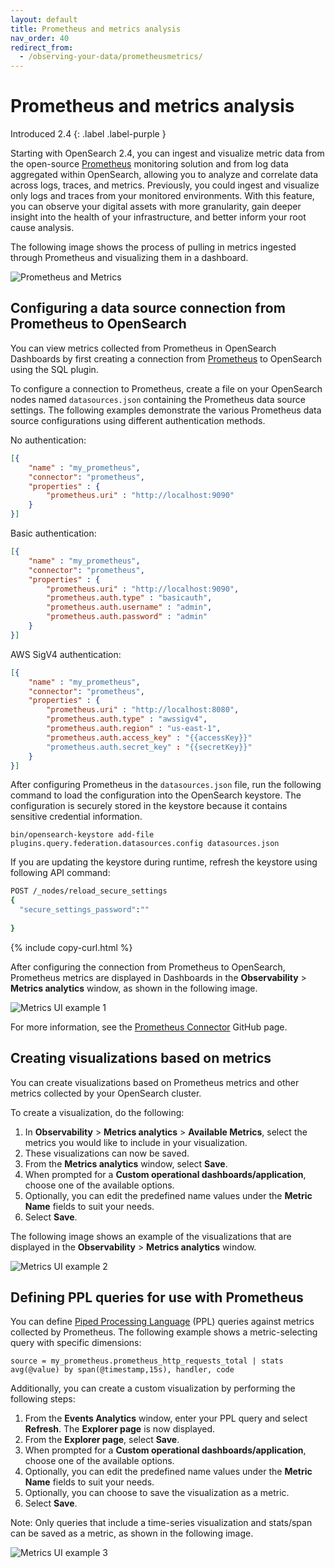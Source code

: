 ```yaml
---
layout: default
title: Prometheus and metrics analysis
nav_order: 40
redirect_from:
  - /observing-your-data/prometheusmetrics/
---
```


# Prometheus and metrics analysis
Introduced 2.4
{: .label .label-purple }

Starting with OpenSearch 2.4, you can ingest and visualize metric data from the open-source [Prometheus](https://prometheus.io/) monitoring solution and from log data aggregated within OpenSearch, allowing you to analyze and correlate data across logs, traces, and metrics. Previously, you could ingest and visualize only logs and traces from your monitored environments. With this feature, you can observe your digital assets with more granularity, gain deeper insight into the health of your infrastructure, and better inform your root cause analysis.

The following image shows the process of pulling in metrics ingested through Prometheus and visualizing them in a dashboard.

![Prometheus and Metrics]({{site.url}}{{site.baseurl}}/images/metrics/metricsgif.gif)

## Configuring a data source connection from Prometheus to OpenSearch

You can view metrics collected from Prometheus in OpenSearch Dashboards by first creating a connection from [Prometheus](https://prometheus.io/) to OpenSearch using the SQL plugin. 

To configure a connection to Prometheus, create a file on your OpenSearch nodes named `datasources.json` containing the Prometheus data source settings. The following examples demonstrate the various Prometheus data source configurations using different authentication methods.

No authentication:

```json
[{
    "name" : "my_prometheus",
    "connector": "prometheus",
    "properties" : {
        "prometheus.uri" : "http://localhost:9090"
    }
}]
```

Basic authentication:

```json
[{
    "name" : "my_prometheus",
    "connector": "prometheus",
    "properties" : {
        "prometheus.uri" : "http://localhost:9090",
        "prometheus.auth.type" : "basicauth",
        "prometheus.auth.username" : "admin",
        "prometheus.auth.password" : "admin"
    }
}]
```

AWS SigV4 authentication:

```json
[{
    "name" : "my_prometheus",
    "connector": "prometheus",
    "properties" : {
        "prometheus.uri" : "http://localhost:8080",
        "prometheus.auth.type" : "awssigv4",
        "prometheus.auth.region" : "us-east-1",
        "prometheus.auth.access_key" : "{{accessKey}}"
        "prometheus.auth.secret_key" : "{{secretKey}}"
    }
}]
```

After configuring Prometheus in the `datasources.json` file, run the following command to load the configuration into the OpenSearch keystore. The configuration is securely stored in the keystore because it contains sensitive credential information.

```
bin/opensearch-keystore add-file plugins.query.federation.datasources.config datasources.json
```

If you are updating the keystore during runtime, refresh the keystore using following API command:

```bash
POST /_nodes/reload_secure_settings
{
  "secure_settings_password":""
  
}
```
{% include copy-curl.html %}

After configuring the connection from Prometheus to OpenSearch, Prometheus metrics are displayed in Dashboards in the **Observability** > **Metrics analytics** window, as shown in the following image.

![Metrics UI example 1]({{site.url}}{{site.baseurl}}/images/metrics/metrics1.png)

For more information, see the [Prometheus Connector](https://github.com/opensearch-project/sql/blob/main/docs/user/ppl/admin/prometheus_connector.rst) GitHub page.

## Creating visualizations based on metrics

You can create visualizations based on Prometheus metrics and other metrics collected by your OpenSearch cluster.

To create a visualization, do the following:

1. In **Observability** > **Metrics analytics** > **Available Metrics**, select the metrics you would like to include in your visualization.
1. These visualizations can now be saved.
1. From the **Metrics analytics** window, select **Save**.
1. When prompted for a **Custom operational dashboards/application**, choose one of the available options.
1. Optionally, you can edit the predefined name values under the **Metric Name** fields to suit your needs.
1. Select **Save**.

The following image shows an example of the visualizations that are displayed in the **Observability** > **Metrics analytics** window.

![Metrics UI example 2]({{site.url}}{{site.baseurl}}/images/metrics/metrics2.png)

## Defining PPL queries for use with Prometheus

You can define [Piped Processing Language]({{site.url}}{{site.baseurl}}/search-plugins/sql/ppl/index) (PPL) queries against metrics collected by Prometheus. The following example shows a metric-selecting query with specific dimensions:

```
source = my_prometheus.prometheus_http_requests_total | stats avg(@value) by span(@timestamp,15s), handler, code
```

Additionally, you can create a custom visualization by performing the following steps:

1. From the **Events Analytics** window, enter your PPL query and select **Refresh**. The **Explorer page** is now displayed.
2. From the **Explorer page**, select **Save**.
3. When prompted for a **Custom operational dashboards/application**, choose one of the available options.
4. Optionally, you can edit the predefined name values under the **Metric Name** fields to suit your needs.
5. Optionally, you can choose to save the visualization as a metric.
6. Select **Save**.

Note: Only queries that include a time-series visualization and stats/span can be saved as a metric, as shown in the following image.

![Metrics UI example 3]({{site.url}}{{site.baseurl}}/images/metrics/metrics3.png)
